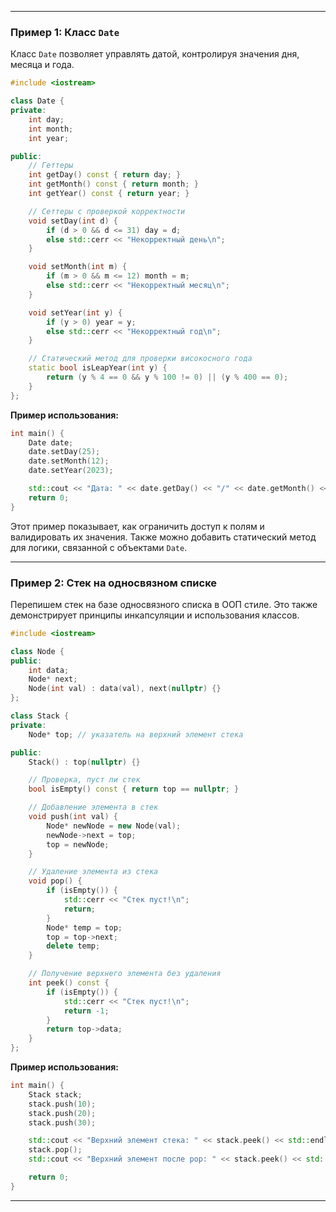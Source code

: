 
---

### Пример 1: Класс `Date`

Класс `Date` позволяет управлять датой, контролируя значения дня, месяца и года.

```cpp
#include <iostream>

class Date {
private:
    int day;
    int month;
    int year;

public:
    // Геттеры
    int getDay() const { return day; }
    int getMonth() const { return month; }
    int getYear() const { return year; }

    // Сеттеры с проверкой корректности
    void setDay(int d) {
        if (d > 0 && d <= 31) day = d;
        else std::cerr << "Некорректный день\n";
    }

    void setMonth(int m) {
        if (m > 0 && m <= 12) month = m;
        else std::cerr << "Некорректный месяц\n";
    }

    void setYear(int y) {
        if (y > 0) year = y;
        else std::cerr << "Некорректный год\n";
    }

    // Статический метод для проверки високосного года
    static bool isLeapYear(int y) {
        return (y % 4 == 0 && y % 100 != 0) || (y % 400 == 0);
    }
};
```

**Пример использования:**

```cpp
int main() {
    Date date;
    date.setDay(25);
    date.setMonth(12);
    date.setYear(2023);

    std::cout << "Дата: " << date.getDay() << "/" << date.getMonth() << "/" << date.getYear() << std::endl;
    return 0;
}
```

Этот пример показывает, как ограничить доступ к полям и валидировать их значения. Также можно добавить статический метод для логики, связанной с объектами `Date`.

---

### Пример 2: Стек на односвязном списке

Перепишем стек на базе односвязного списка в ООП стиле. Это также демонстрирует принципы инкапсуляции и использования классов.

```cpp
#include <iostream>

class Node {
public:
    int data;
    Node* next;
    Node(int val) : data(val), next(nullptr) {}
};

class Stack {
private:
    Node* top; // указатель на верхний элемент стека

public:
    Stack() : top(nullptr) {}

    // Проверка, пуст ли стек
    bool isEmpty() const { return top == nullptr; }

    // Добавление элемента в стек
    void push(int val) {
        Node* newNode = new Node(val);
        newNode->next = top;
        top = newNode;
    }

    // Удаление элемента из стека
    void pop() {
        if (isEmpty()) {
            std::cerr << "Стек пуст!\n";
            return;
        }
        Node* temp = top;
        top = top->next;
        delete temp;
    }

    // Получение верхнего элемента без удаления
    int peek() const {
        if (isEmpty()) {
            std::cerr << "Стек пуст!\n";
            return -1;
        }
        return top->data;
    }
};
```

**Пример использования:**

```cpp
int main() {
    Stack stack;
    stack.push(10);
    stack.push(20);
    stack.push(30);

    std::cout << "Верхний элемент стека: " << stack.peek() << std::endl;
    stack.pop();
    std::cout << "Верхний элемент после pop: " << stack.peek() << std::endl;

    return 0;
}
```

---

